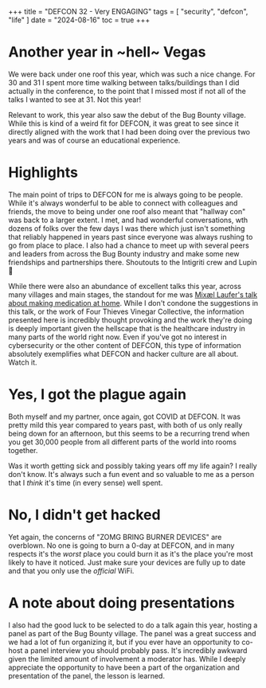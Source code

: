 +++
title = "DEFCON 32 - Very ENGAGING"
tags = [
    "security",
    "defcon",
    "life"
]
date = "2024-08-16"
toc = true
+++

# Another year in ~hell~ Vegas

We were back under one roof this year, which was such a nice change. For 30 and 31 I spent more time walking between talks/buildings than I did actually in the conference, to the point that I missed most if not all of the talks I wanted to see at 31. Not this year!

Relevant to work, this year also saw the debut of the Bug Bounty village. While this is kind of a weird fit for DEFCON, it was great to see since it directly aligned with the work that I had been doing over the previous two years and was of course an educational experience.

# Highlights

The main point of trips to DEFCON for me is always going to be people. While it's always wonderful to be able to connect with colleagues and friends, the move to being under one roof also meant that "hallway con" was back to a larger extent. I met, and had wonderful conversations, wth dozens of folks over the few days I was there which just isn't something that reliably happened in years past since everyone was always rushing to go from place to place. I also had a chance to meet up with several peers and leaders from across the Bug Bounty industry and make some new friendships and partnerships there. Shoutouts to the Intigriti crew and Lupin :wave:

While there were also an abundance of excellent talks this year, across many villages and main stages, the standout for me was [Mixæl Laufer's talk about making medication at home](https://youtu.be/5rQklSmI_F0?si=I8QiiiGkG_DwYW-M). While I don't condone the suggestions in this talk, or the work of Four Thieves Vinegar Collective, the information presented here is incredibly thought provoking and the work they're doing is deeply important given the hellscape that is the healthcare industry in many parts of the world right now. Even if you've got no interest in cybersecurity or the other content of DEFCON, this type of information absolutely exemplifies what DEFCON and hacker culture are all about. Watch it.

# Yes, I got the plague again

Both myself and my partner, once again, got COVID at DEFCON. It was pretty mild this year compared to years past, with both of us only really being down for an afternoon, but this seems to be a recurring trend when you get 30,000 people from all different parts of the world into rooms together.

Was it worth getting sick and possibly taking years off my life again? I really don't know. It's always such a fun event and so valuable to me as a person that I _think_ it's time (in every sense) well spent.

# No, I didn't get hacked

Yet again, the concerns of "ZOMG BRING BURNER DEVICES" are overblown. No one is going to burn a 0-day at DEFCON, and in many respects it's the _worst_ place you could burn it as it's the place you're most likely to have it noticed. Just make sure your devices are fully up to date and that you only use the _official_ WiFi.

# A note about doing presentations

I also had the good luck to be selected to do a talk again this year, hosting a panel as part of the Bug Bounty village. The panel was a great success and we had a lot of fun organizing it, but if you ever have an opportunity to co-host a panel interview you should probably pass. It's incredibly awkward given the limited amount of involvement a moderator has. While I deeply appreciate the opportunity to have been a part of the organization and presentation of the panel, the lesson is learned.
